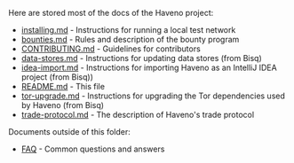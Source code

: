 Here are stored most of the docs of the Haveno project:

- [installing.md](installing.md ) - Instructions for running a local test network
- [bounties.md](bounties.md) - Rules and description of the bounty program
- [CONTRIBUTING.md](CONTRIBUTING.md) - Guidelines for contributors
- [data-stores.md](data-stores.md) - Instructions for updating data stores (from Bisq)
- [idea-import.md](idea-import.md) - Instructions for importing Haveno as an IntelliJ IDEA project (from Bisq))
- [README.md](README.md) - This file
- [tor-upgrade.md](tor-upgrade.md) - Instructions for upgrading the Tor dependencies used by Haveno (from Bisq)
- [trade-protocol.md](trade-protocol.md) - The description of Haveno's trade protocol

Documents outside of this folder:

- [FAQ](https://github.com/haveno-dex/haveno/wiki/FAQ) - Common questions and answers